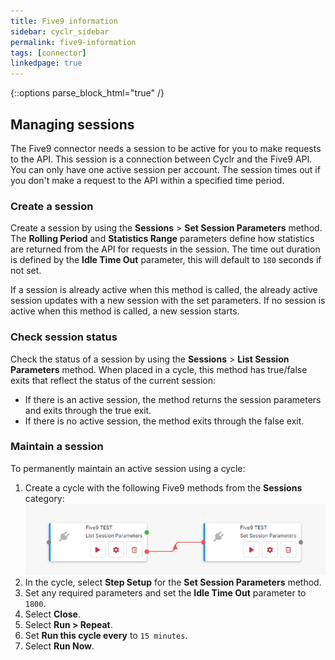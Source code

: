 ```yaml
---
title: Five9 information
sidebar: cyclr_sidebar
permalink: five9-information
tags: [connector]
linkedpage: true
---
```

{::options parse_block_html="true" /}

<section class="card">
  
## Managing sessions

The Five9 connector needs a session to be active for you to make requests to the API. This session is a connection between Cyclr and the Five9 API. You can only have one active session per account. The session times out if you don't make a request to the API within a specified time period.

### Create a session

Create a session by using the **Sessions** > **Set Session Parameters** method. The **Rolling Period** and **Statistics Range** parameters define how statistics are returned from the API for requests in the session. The time out duration is defined by the **Idle Time Out** parameter, this will default to `180` seconds if not set.

If a session is already active when this method is called, the already active session updates with a new session with the set parameters. If no session is active when this method is called, a new session starts.

### Check session status

Check the status of a session by using the **Sessions** > **List Session Parameters** method. When placed in a cycle, this method has true/false exits that reflect the status of the current session:

*  If there is an active session, the method returns the session parameters and exits through the true exit.
*  If there is no active session, the method exits through the false exit.

### Maintain a session

To permanently maintain an active session using a cycle:

1. Create a cycle with the following Five9 methods from the **Sessions** category: ![Cycle example showing the false exist of the List Session Paramaters method connected to the Set Session Parameters method](../../../../images/Five9-cycle.png)
2. In the cycle, select **Step Setup** for the **Set Session Parameters** method.
3. Set any required parameters and set the **Idle Time Out** parameter to `1800`.
4. Select **Close**.
5. Select **Run > Repeat**.
6. Set **Run this cycle every** to `15 minutes`.
7. Select **Run Now**.

</section>
